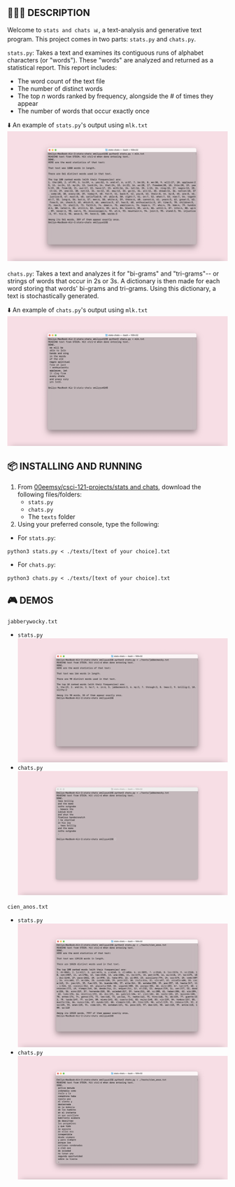 ## 👩🏻‍💻 DESCRIPTION
Welcome to `stats and chats 📊`, a text-analysis and generative text program. This project comes in two parts: `stats.py` and `chats.py`.

`stats.py`: Takes a text and examines its contiguous runs of alphabet characters (or "words"). These "words" are analyzed and returned as a statistical report.
This report includes:
* The word count of the text file
* The number of distinct words
* The top _n_ words ranked by frequency, alongside the # of times they appear
* The number of words that occur exactly once
  
⬇️ An example of `stats.py`'s output using `mlk.txt`
![](./visuals/mlk-stats.png)
<br>
<br>
`chats.py`: Takes a text and analyzes it for "bi-grams" and "tri-grams"-- or strings of words that occur in 2s or 3s. A dictionary is then made for each word storing that words' bi-grams and tri-grams. Using this dictionary, a text is stochastically generated.

⬇️ An example of `chats.py`'s output using `mlk.txt`
![](./visuals/mlk-chats.png)

##  📦 INSTALLING AND RUNNING 
1. From [00eemsy/csci-121-projects/stats and chats](https://github.com/00eemsy/csci-121-projects/tree/main/stats%20and%20chats), download the following files/folders:
   * `stats.py`
   * `chats.py`
   * The `texts` folder
2. Using your preferred console, type the following:
* For `stats.py`:
```
python3 stats.py < ./texts/[text of your choice].txt
```
* For `chats.py`:
```
python3 chats.py < ./texts/[text of your choice].txt
```  
   

## 🎮 DEMOS 
`jabberywocky.txt`
* `stats.py`
  ![](./visuals/jabberywocky-stats.png)
* `chats.py`
  ![](./visuals/jabberywocky-chats.png)

`cien_anos.txt`
* `stats.py`
  ![](./visuals/cien-anos-stats.png)
* `chats.py`
  ![](./visuals/cien-anos-chats.png)
